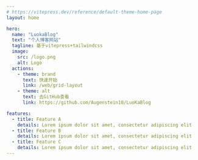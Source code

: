 ```yaml
---
# https://vitepress.dev/reference/default-theme-home-page
layout: home

hero:
  name: "LuokaBlog"
  text: "个人博客网站"
  tagline: 基于vitepress+tailwindcss
  image:
    src: /logo.png
    alt: Logo
  actions:
    - theme: brand
      text: 快速开始
      link: /web/grid-layout
    - theme: alt
      text: 去GitHub查看
      link: https://github.com/Augenstein10/LuoKaBlog

features:
  - title: Feature A
    details: Lorem ipsum dolor sit amet, consectetur adipiscing elit
  - title: Feature B
    details: Lorem ipsum dolor sit amet, consectetur adipiscing elit
  - title: Feature C
    details: Lorem ipsum dolor sit amet, consectetur adipiscing elit
---
```


